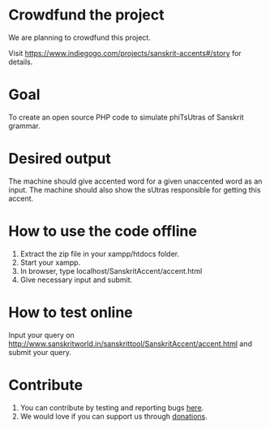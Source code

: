 # Crowdfund the project

We are planning to crowdfund this project.

Visit https://www.indiegogo.com/projects/sanskrit-accents#/story for details.

# Goal

To create an open source PHP code to simulate phiTsUtras of Sanskrit grammar.

# Desired output

The machine should give accented word for a given unaccented word as an input.
The machine should also show the sUtras responsible for getting this accent.

# How to use the code offline

1. Extract the zip file in your xampp/htdocs folder.
2. Start your xampp.
3. In browser, type localhost/SanskritAccent/accent.html
4. Give necessary input and submit.

# How to test online

Input your query on http://www.sanskritworld.in/sanskrittool/SanskritAccent/accent.html and submit your query.

# Contribute

1. You can contribute by testing and reporting bugs [here](https://github.com/drdhaval2785/SanskritAccent/issues).
2. We would love if you can support us through [donations](https://www.indiegogo.com/projects/sanskrit-accents#/story). 